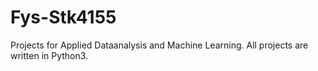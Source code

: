 # Fys-Stk4155
Projects for Applied Dataanalysis and Machine Learning.
All projects are written in Python3.
